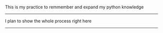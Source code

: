This is my practice to remmember and expand my python knowledge



---------------------------------------------------------------


I plan to show the whole process right here


---------------------------------------------------------------
